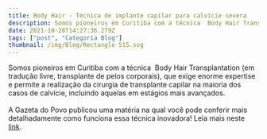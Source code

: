 ```yaml
---
title: Body Hair - Técnica de implante capilar para calvície severa
description: Somos pioneiros em Curitiba com a técnica  Body Hair Transplantation (em tradução livre, transplante de pelos corporais), que exige enorme expertise e permite a realização da cirurgia de transplante capilar na maioria dos casos de calvície, incluindo aquelas em estágios mais avançados. 
date: 2021-10-28T14:27:36.279Z
tags: ["post", "Categoria Blog"]
thumbnail: /img/Blog/Rectangle 515.svg
---
```


Somos pioneiros em Curitiba com a técnica  Body Hair Transplantation (em tradução livre, transplante de pelos corporais), que exige enorme expertise e permite a realização da cirurgia de transplante capilar na maioria dos casos de calvície, incluindo aquelas em estágios mais avançados. 
<br><br>
A Gazeta do Povo publicou uma matéria na qual você pode conferir mais detalhadamente como funciona essa técnica inovadora! Leia mais neste <a href="https://bit.ly/3kYKnd7" target="_blank">link</a>.

